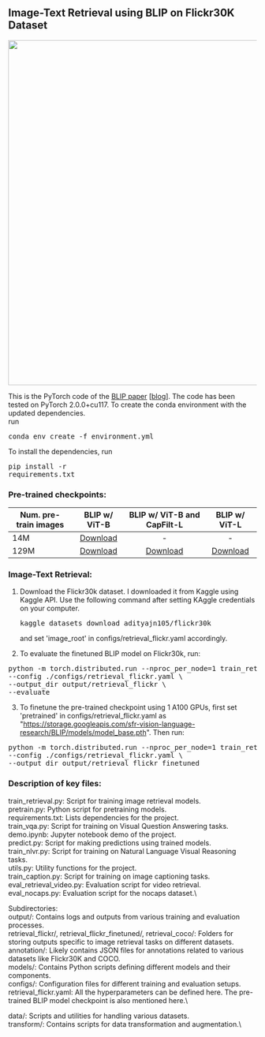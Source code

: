 ## Image-Text Retrieval using BLIP on Flickr30K Dataset




<img src="BLIP.gif" width="700">

This is the PyTorch code of the <a href="https://arxiv.org/abs/2201.12086">BLIP paper</a> [[blog](https://blog.salesforceairesearch.com/blip-bootstrapping-language-image-pretraining/)]. The code has been tested on PyTorch 2.0.0+cu117.
To create the conda environment with the updated dependencies. \
run <pre/>conda env create -f environment.yml </pre> 

To install the dependencies, run <pre/>pip install -r requirements.txt</pre> 




### Pre-trained checkpoints:
Num. pre-train images | BLIP w/ ViT-B | BLIP w/ ViT-B and CapFilt-L | BLIP w/ ViT-L 
--- | :---: | :---: | :---: 
14M | <a href="https://storage.googleapis.com/sfr-vision-language-research/BLIP/models/model_base_14M.pth">Download</a>| - | -
129M | <a href="https://storage.googleapis.com/sfr-vision-language-research/BLIP/models/model_base.pth">Download</a>| <a href="https://storage.googleapis.com/sfr-vision-language-research/BLIP/models/model_base_capfilt_large.pth">Download</a> | <a href="https://storage.googleapis.com/sfr-vision-language-research/BLIP/models/model_large.pth">Download</a>


### Image-Text Retrieval:
1. Download the Flickr30k dataset. 
I downloaded it from Kaggle using Kaggle API. 
Use the following command after setting KAggle credentials on your computer.
<pre/>kaggle datasets download adityajn105/flickr30k </pre> 
and set 'image_root' in configs/retrieval_flickr.yaml accordingly.

3. To evaluate the finetuned BLIP model on Flickr30k, run:
<pre>python -m torch.distributed.run --nproc_per_node=1 train_retrieval.py \
--config ./configs/retrieval_flickr.yaml \
--output_dir output/retrieval_flickr \
--evaluate</pre> 
3. To finetune the pre-trained checkpoint using 1 A100 GPUs, first set 'pretrained' in configs/retrieval_flickr.yaml as "https://storage.googleapis.com/sfr-vision-language-research/BLIP/models/model_base.pth". Then run:
<pre>python -m torch.distributed.run --nproc_per_node=1 train_retrieval.py \
--config ./configs/retrieval_flickr.yaml \
--output_dir output/retrieval_flickr_finetuned </pre> 

### Description of key files:
train_retrieval.py: Script for training image retrieval models.\
pretrain.py: Python script for pretraining models.\
requirements.txt: Lists dependencies for the project.\
train_vqa.py: Script for training on Visual Question Answering tasks.\
demo.ipynb: Jupyter notebook demo of the project.\
predict.py: Script for making predictions using trained models.\
train_nlvr.py: Script for training on Natural Language Visual Reasoning tasks.\
utils.py: Utility functions for the project.\
train_caption.py: Script for training on image captioning tasks.\
eval_retrieval_video.py: Evaluation script for video retrieval.\
eval_nocaps.py: Evaluation script for the nocaps dataset.\

Subdirectories:\
output/: Contains logs and outputs from various training and evaluation processes.\
  retrieval_flickr/, retrieval_flickr_finetuned/, retrieval_coco/: Folders for storing outputs specific to image retrieval tasks on different datasets.\
annotation/: Likely contains JSON files for annotations related to various datasets like Flickr30K and COCO.\
models/: Contains Python scripts defining different models and their components.\
configs/: Configuration files for different training and evaluation setups.\
  retrieval_flickr.yaml: All the hyperparameters can be defined here. The pre-trained BLIP model checkpoint is also mentioned here.\

data/: Scripts and utilities for handling various datasets.\
transform/: Contains scripts for data transformation and augmentation.\



